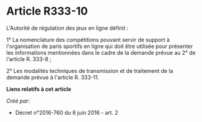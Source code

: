 # Article R333-10

L'Autorité de régulation des jeux en ligne définit : 

1° La nomenclature des compétitions pouvant servir de support à l'organisation de paris sportifs en ligne qui doit être
utilisée pour présenter les informations mentionnées dans le cadre de la demande prévue au 2° de l'article R. 333-8 ; 

2° Les modalités techniques de transmission et de traitement de la demande prévue à l'article R. 333-11.

**Liens relatifs à cet article**

_Créé par_:

  - Décret n°2016-760 du 8 juin 2016 - art. 2
